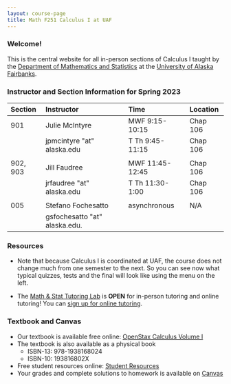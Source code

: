 ```yaml
---
layout: course-page
title: Math F251 Calculus I at UAF
---
```


### Welcome!

This is the central website for all in-person sections of Calculus I 
taught by the [Department of Mathematics and Statistics](http://www.uaf.edu/dms)
at the [University of Alaska Fairbanks](http://www.uaf.edu).

### Instructor and Section Information for Spring 2023

| Section | Instructor                  |    | Time             | Location |
| :-------|:----------------------------|----| :----------------| :--------|
| 901     | Julie McIntyre                |    | MWF 9:15-10:15   | Chap 106 |
|         | jpmcintyre "at" alaska.edu   |    | T Th  9:45-11:15 | Chap 106 |
||||||
| 902, 903     | Jill Faudree                |    | MWF 11:45-12:45  | Chap 106 |
|         | jrfaudree "at" alaska.edu   |    | T Th  11:30-1:00 | Chap 106 |
||||||
| 005     | Stefano Fochesatto                 |    | asynchronous     | N/A      |
|         | gsfochesatto "at" alaska.edu.   |    |                  |          |

### Resources

* Note that because Calculus I is coordinated at UAF, the course does not change much from one semester to the next. So you can see now what typical quizzes, tests and the final will look like using the menu on the left.

* The [Math & Stat Tutoring Lab](https://www.uaf.edu/dms/mathlab/index.php) is **OPEN** for in-person tutoring and online tutoring!  You can [sign up for online tutoring](https://fairbanks.go-redrock.com/).

### Textbook and Canvas

- Our textbook is available free online: [OpenStax Calculus Volume I](https://openstax.org/details/books/calculus-volume-1)
- The textbook is also available as a physical book
    - ISBN-13: 978-1938168024
    - ISBN-10: 193816802X
- Free student resources online: [Student Resources](https://openstax.org/details/books/calculus-volume-1?Student%20resources)
- Your grades and complete solutions to homework is available on [Canvas](https://www.uaf.edu/uaf/current/canvas.php)
